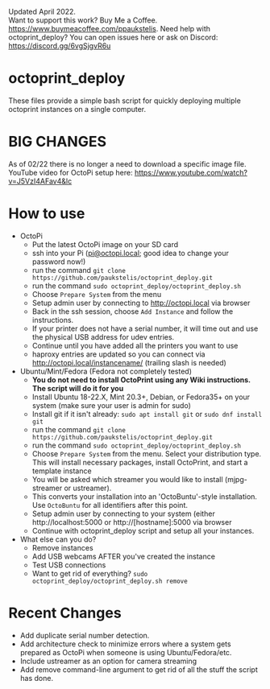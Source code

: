 Updated April 2022.  
Want to support this work? Buy Me a Coffee. https://www.buymeacoffee.com/ppaukstelis.
Need help with octoprint_deploy? You can open issues here or ask on Discord: https://discord.gg/6vgSjgvR6u
# octoprint_deploy
These files provide a simple bash script for quickly deploying multiple octoprint instances on a single computer.
# BIG CHANGES
As of 02/22 there is no longer a need to download a specific image file.
YouTube video for OctoPi setup here: https://www.youtube.com/watch?v=J5VzI4AFav4&lc
# How to use
* OctoPi
  * Put the latest OctoPi image on your SD card
  * ssh into your Pi (pi@octopi.local; good idea to change your password now!)
  * run the command `git clone https://github.com/paukstelis/octoprint_deploy.git`
  * run the command `sudo octoprint_deploy/octoprint_deploy.sh`
  * Choose `Prepare System` from the menu
  * Setup admin user by connecting to http://octopi.local via browser
  * Back in the ssh session, choose `Add Instance` and follow the instructions.
  * If your printer does not have a serial number, it will time out and use the physical USB address for udev entries.
  * Continue until you have added all the printers you want to use
  * haproxy entries are updated so you can connect via http://octopi.local/instancename/ (trailing slash is needed)
* Ubuntu/Mint/Fedora (Fedora not completely tested)
  * __You do not need to install OctoPrint using any Wiki instructions. The script will do it for you__
  * Install Ubuntu 18-22.X, Mint 20.3+, Debian, or Fedora35+ on your system (make sure your user is admin for sudo)
  * Install git if it isn't already: `sudo apt install git` or `sudo dnf install git`
  * run the command `git clone https://github.com/paukstelis/octoprint_deploy.git`
  * run the command `sudo octoprint_deploy/octoprint_deploy.sh`
  * Choose `Prepare System` from the menu. Select your distribution type. This will install necessary packages, install OctoPrint, and start a template instance
  * You will be asked which streamer you would like to install (mjpg-streamer or ustreamer).
  * This converts your installation into an 'OctoBuntu'-style installation. Use `OctoBuntu` for all identifiers after this point.
  * Setup admin user by connecting to your system (either http://localhost:5000 or http://[hostname]:5000 via browser
  * Continue with octoprint_deploy script and setup all your instances.
* What else can you do?
  * Remove instances
  * Add USB webcams AFTER you've created the instance
  * Test USB connections
  * Want to get rid of everything? `sudo octoprint_deploy/octoprint_deploy.sh remove`
# Recent Changes
* Add duplicate serial number detection.
* Add architecture check to minimize errors where a system gets prepared as OctoPi when someone is using Ubuntu/Fedora/etc.
* Include ustreamer as an option for camera streaming
* Add remove command-line argument to get rid of all the stuff the script has done.
